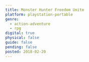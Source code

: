 ```yaml
---
title: Monster Hunter Freedom Unite
platform: playstation-portable
genre:
  - action-adventure
  - rpg
digital: true
physical: false
guide: false
pending: false
posted: 2018-02-20
---
```

